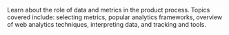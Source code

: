 Learn about the role of data and metrics in the product process. Topics covered include: selecting metrics, popular analytics frameworks, overview of web analytics techniques, interpreting data, and tracking and tools.
<!-- more -->